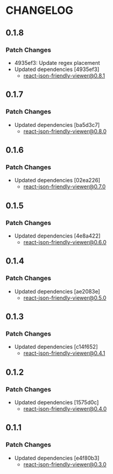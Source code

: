 # CHANGELOG

## 0.1.8

### Patch Changes

- 4935ef3: Update regex placement
- Updated dependencies [4935ef3]
  - react-json-friendly-viewer@0.8.1

## 0.1.7

### Patch Changes

- Updated dependencies [ba5d3c7]
  - react-json-friendly-viewer@0.8.0

## 0.1.6

### Patch Changes

- Updated dependencies [02ea226]
  - react-json-friendly-viewer@0.7.0

## 0.1.5

### Patch Changes

- Updated dependencies [4e8a422]
  - react-json-friendly-viewer@0.6.0

## 0.1.4

### Patch Changes

- Updated dependencies [ae2083e]
  - react-json-friendly-viewer@0.5.0

## 0.1.3

### Patch Changes

- Updated dependencies [c14f652]
  - react-json-friendly-viewer@0.4.1

## 0.1.2

### Patch Changes

- Updated dependencies [1575d0c]
  - react-json-friendly-viewer@0.4.0

## 0.1.1

### Patch Changes

- Updated dependencies [e4f80b3]
  - react-json-friendly-viewer@0.3.0
